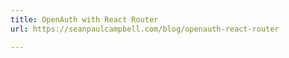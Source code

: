 ```yaml
---
title: OpenAuth with React Router
url: https://seanpaulcampbell.com/blog/openauth-react-router

---
```


